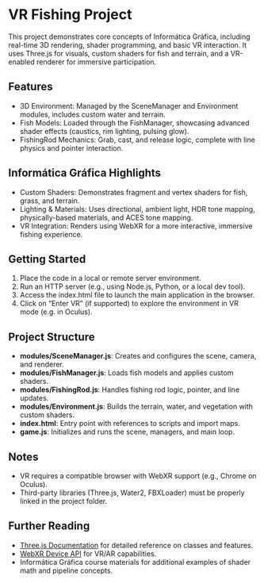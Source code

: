
# VR Fishing Project

This project demonstrates core concepts of Informática Gráfica, including real-time 3D rendering, shader programming, and basic VR interaction. It uses Three.js for visuals, custom shaders for fish and terrain, and a VR-enabled renderer for immersive participation.

## Features

- 3D Environment: Managed by the SceneManager and Environment modules, includes custom water and terrain.
- Fish Models: Loaded through the FishManager, showcasing advanced shader effects (caustics, rim lighting, pulsing glow).
- FishingRod Mechanics: Grab, cast, and release logic, complete with line physics and pointer interaction.

## Informática Gráfica Highlights

- Custom Shaders: Demonstrates fragment and vertex shaders for fish, grass, and terrain.
- Lighting & Materials: Uses directional, ambient light, HDR tone mapping, physically-based materials, and ACES tone mapping.
- VR Integration: Renders using WebXR for a more interactive, immersive fishing experience.

## Getting Started

1. Place the code in a local or remote server environment.  
2. Run an HTTP server (e.g., using Node.js, Python, or a local dev tool).  
3. Access the index.html file to launch the main application in the browser.  
4. Click on “Enter VR” (if supported) to explore the environment in VR mode (e.g. in Oculus).

## Project Structure

- **modules/SceneManager.js**: Creates and configures the scene, camera, and renderer.  
- **modules/FishManager.js**: Loads fish models and applies custom shaders.  
- **modules/FishingRod.js**: Handles fishing rod logic, pointer, and line updates.  
- **modules/Environment.js**: Builds the terrain, water, and vegetation with custom shaders.  
- **index.html**: Entry point with references to scripts and import maps.  
- **game.js**: Initializes and runs the scene, managers, and main loop.

## Notes

- VR requires a compatible browser with WebXR support (e.g., Chrome on Oculus).
- Third-party libraries (Three.js, Water2, FBXLoader) must be properly linked in the project folder.

## Further Reading

- [Three.js Documentation](https://threejs.org/) for detailed reference on classes and features.  
- [WebXR Device API](https://developer.mozilla.org/docs/Web/API/WebXR_Device_API) for VR/AR capabilities.  
- Informática Gráfica course materials for additional examples of shader math and pipeline concepts.
